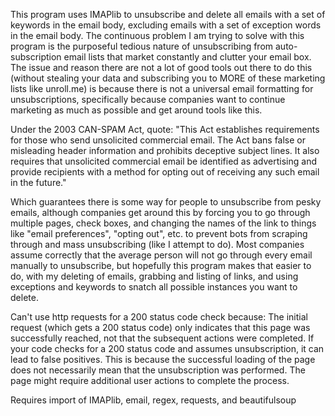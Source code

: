 This program uses IMAPlib to unsubscribe and delete all emails with a set of keywords in the email body, excluding emails with a set of exception words in the email body.
The continuous problem I am trying to solve with this program is the purposeful tedious nature of unsubscribing from auto-subscription email lists that market constantly and clutter your email box.
The issue and reason there are not a lot of good tools out there to do this (without stealing your data and subscribing you to MORE of these marketing lists like unroll.me) is because there is not a
universal email formatting for unsubscriptions, specifically because companies want to continue marketing as much as possible and get around tools like this.

Under the 2003 CAN-SPAM Act, quote:
"This Act establishes requirements for those who send unsolicited commercial email. The Act bans false or misleading header information and prohibits deceptive subject lines. It also requires that unsolicited commercial email be identified as advertising and provide recipients with a method for opting out of receiving any such email in the future."

Which guarantees there is some way for people to unsubscribe from pesky emails, although companies get around this by forcing you to go through multiple pages, check boxes, and changing the names of the link to things like
"email preferences", "opting out", etc. to prevent bots from scraping through and mass unsubscribing (like I attempt to do). Most companies assume correctly that the average person will not go through every email manually to unsubscribe, but hopefully this program makes that easier to do, with my deleting of emails, grabbing and listing of links, and using exceptions and keywords to snatch all possible instances you want to delete.

Can't use http requests for a 200 status code check because:
The initial request (which gets a 200 status code) only indicates that this page was successfully reached, not that the subsequent actions were completed.
If your code checks for a 200 status code and assumes unsubscription, it can lead to false positives. This is because the successful loading of the page does not necessarily mean that the unsubscription was performed. The page might require additional user actions to complete the process.


Requires import of IMAPlib, email, regex, requests, and beautifulsoup
